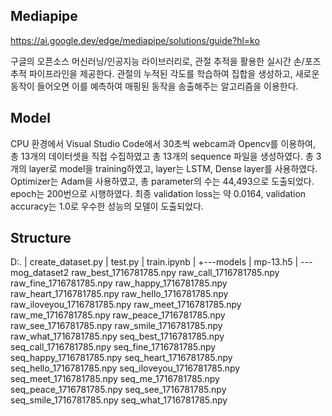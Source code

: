 ## Mediapipe

https://ai.google.dev/edge/mediapipe/solutions/guide?hl=ko

구글의 오픈소스 머신러닝/인공지능 라이브러리로, 관절 추적을 활용한 실시간 손/포즈 추적 파이프라인을 제공한다.
관절의 누적된 각도를 학습하여 집합을 생성하고, 새로운 동작이 들어오면 이를 예측하여 매핑된 동작을 송출해주는 알고리즘을 이용한다.

## Model

CPU 환경에서 Visual Studio Code에서 30초씩 webcam과 Opencv를 이용하여, 총 13개의 데이터셋을 직접 수집하였고 총 13개의 sequence 파일을 생성하였다.
총 3개의 layer로 model을 training하였고, layer는 LSTM, Dense layer를 사용하였다.
Optimizer는 Adam을 사용하였고, 총 parameter의 수는 44,493으로 도출되었다. epoch는 200번으로 시행하였다.
최종 validation loss는 약 0.0164, validation accuracy는 1.0로 우수한 성능의 모델이 도출되었다.

## Structure

D:.
|   create_dataset.py
|   test.py
|   train.ipynb
|
+---models
|       mp-13.h5
|
\---mog_dataset2
        raw_best_1716781785.npy
        raw_call_1716781785.npy
        raw_fine_1716781785.npy
        raw_happy_1716781785.npy
        raw_heart_1716781785.npy
        raw_hello_1716781785.npy
        raw_iloveyou_1716781785.npy
        raw_meet_1716781785.npy
        raw_me_1716781785.npy
        raw_peace_1716781785.npy
        raw_see_1716781785.npy
        raw_smile_1716781785.npy
        raw_what_1716781785.npy
        seq_best_1716781785.npy
        seq_call_1716781785.npy
        seq_fine_1716781785.npy
        seq_happy_1716781785.npy
        seq_heart_1716781785.npy
        seq_hello_1716781785.npy
        seq_iloveyou_1716781785.npy
        seq_meet_1716781785.npy
        seq_me_1716781785.npy
        seq_peace_1716781785.npy
        seq_see_1716781785.npy
        seq_smile_1716781785.npy
        seq_what_1716781785.npy


        
